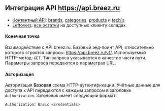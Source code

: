 ﻿## Интеграция API https://api.breez.ru

- [Контентный API](https://api.breez.ru/api): [brands](https://api.breez.ru/api#brands), [categories](https://api.breez.ru/api#categories), [products](https://api.breez.ru/api#products) и [tech`s](https://api.breez.ru/api#tech)
- [Leftovers](https://api.breez.ru/lo): [все остатки](https://api.breez.ru/lo#full) на доступных клиенту складах.

#### Конечная точка
Взаимодействие с API breez.ru. Базовый энд-поинт API, относительно которого строятся запросы: https://api.breez.ru/v1/. Используемый HTTP-метод: `GET`. Тип запроса указывается в качестве части пути. Параметры запроса передаются в параметрах URL.


#### Авторизация
Авторизация **Базовая** схема HTTP-аутентификации. Учётные данные для доступа к API передаются с каждым запросом в заголовке `Authorization`. Заголовок имеет следующий формат:
```
Authorization: Basic <credentials>
```